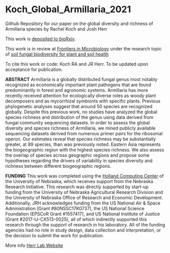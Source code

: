 # Koch_Global_Armillaria_2021

Github Repository for our paper on the global diversity and richness of Armillaria species
by Rachel Koch and Josh Herr

This work is [deposited to bioRxiv](https://www.biorxiv.org/content/10.1101/2021.04.30.442184v1).

This work is in review at [Frontiers in Microbiology](https://www.frontiersin.org/journals/microbiology/sections/microbe-and-virus-interactions-with-plants) under the research topic of [soil fungal biodiversity for plant and soil health](https://www.frontiersin.org/research-topics/18984/soil-fungal-biodiversity-for-plant-and-soil-health-volume-ii)

To cite this work or code:
Koch RA and JR Herr. To be updated upon acceptance for publication.

__ABSTRACT__
Armillaria is a globally distributed fungal genus most notably recognized as economically important plant pathogens that are found predominantly in forest and agronomic systems.  Armillaria has more recently received attention for ecologically diverse roles as woody plant decomposers and as mycorrhizal symbionts with specific plants. Previous phylogenetic analyses suggest that around 50 species are recognized globally. Despite this previous work, no studies have analyzed the global species richness and distribution of the genus using data derived from fungal community sequencing datasets. In order to assess the global diversity and species richness of Armillaria, we mined publicly available sequencing datasets derived from numerous primer pairs for the ribosomal operon. Our estimates reveal that species richness may be substantially greater, at 89 species, than was previously noted. Eastern Asia represents the biogeographic region with the highest species richness. We also assess the overlap of species across geographic regions and propose some hypotheses regarding the drivers of variability in species diversity and richness between different biogeographic regions.

__FUNDING__
This work was completed using the [Holland Computing Center](https://hcc.unl.edu/) of the University of Nebraska, which receives support from the Nebraska Research Initiative. This research was directly supported by start-up funding from the University of Nebraska Agricultural Research Division and the University of Nebraska Office of Research and Economic Development. Additionally, JRH acknowledges funding from the US National Air & Space Administration (Grant #80NSSC17K0737), the US National Science Foundation (EPSCoR Grant #1557417), and US National Institute of Justice (Grant #2017-IJ-CX513-0025), all of which indirectly supported this research through the support of research in his laboratory. All of the funding agencies had no role in study design, data collection and interpretation, or the decision to submit the work for publication.

More info
[Herr Lab Website](http://herrlab.com/)
